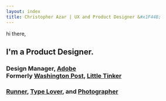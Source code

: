 ```yaml
---
layout: index
title: Christopher Azar | UX and Product Designer &#x1F44B;
---
```

<div class="portrait"></div>

<div class="index-content">
  <div class="hi">hi there,</div>
  <h2>I'm <span data-typer-targets="an artsy nerd,good with computers,a maker,a Product Designer,an after-hours coder,a marathon runner,a do-gooder,a tinkerer, a dreamer,an Eagle Scout,happy you're here,interested in people, a motorcyclist">a Product Designer</span>.</h2>

  <h3>Design Manager, <a href="/adobe-dva" title="Adobe">Adobe</a>
  <br>Formerly <a href="/wapolabs">Washington Post</a>, <a href="/littletinker">Little Tinker</a></h3>
  <h3><a href="https://www.flickr.com/photos/reptarazar/sets/72157650093323519/">Runner</a>, <a href="type-experiments">Type Lover</a>, and <a href="https://www.flickr.com/photos/reptarazar" title="flickr" target="_blank">Photographer</a></h3>
</div>
